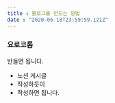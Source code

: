 ```yaml
---
title : 블로그를 만드는 방법
date : "2020-06-18T23:59:59.121Z"
---
```


### 요로코롬
반들면 됩니다.

- 노션 게시글
- 작성하듯이
- 작성하면 됩니다.